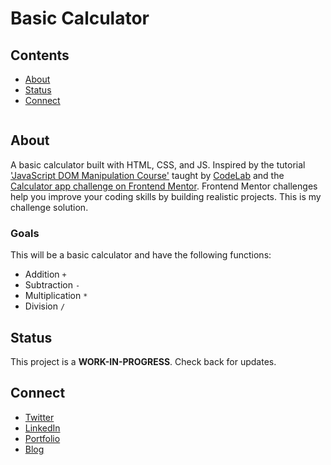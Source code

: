 # Basic Calculator

## Contents

- [About](#about)
- [Status](#status)
- [Connect](#connect)

![]()

## About
A basic calculator built with HTML, CSS, and JS. Inspired by the tutorial ['JavaScript DOM Manipulation Course'](https://youtu.be/5fb2aPlgoys) taught by [CodeLab](https://www.youtube.com/c/CodeLab98) and the [Calculator app challenge on Frontend Mentor](https://www.frontendmentor.io/challenges/calculator-app-9lteq5N29). Frontend Mentor challenges help you improve your coding skills by building realistic projects. This is my challenge solution.

### Goals

This will be a basic calculator and have the following functions:

- Addition `+`
- Subtraction `-`
- Multiplication `*`
- Division `/`

## Status

This project is a **WORK-IN-PROGRESS**. Check back for updates.

## Connect

- [Twitter](https://twitter.com/wordsbyfifi)
- [LinkedIn](https://linkedin.com/in/anthonynanfito)
- [Portfolio](https://ananfito.github.io)
- [Blog](https://ananfito.hashnode.dev)
